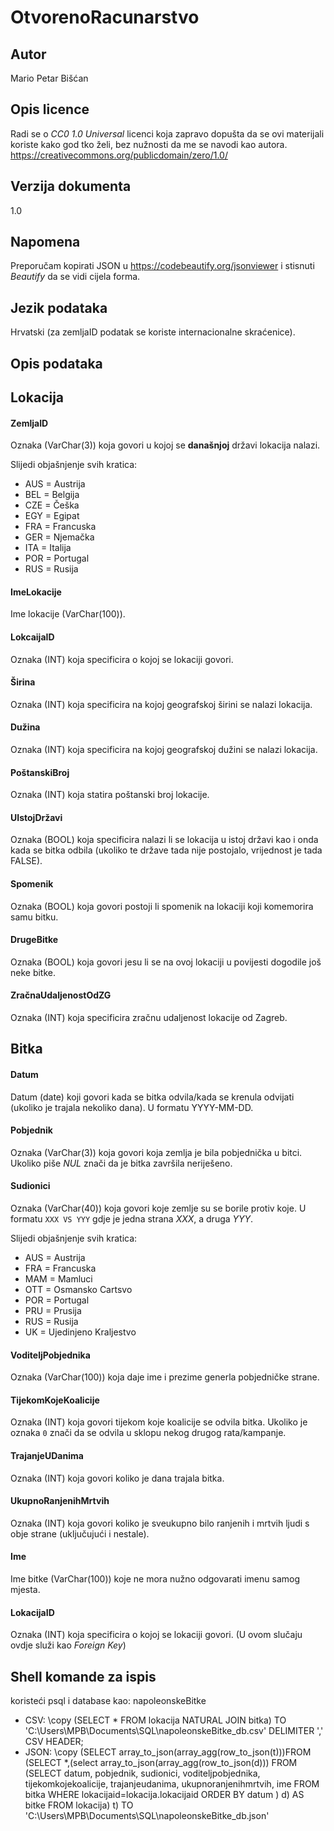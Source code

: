 # OtvorenoRacunarstvo

## Autor
Mario Petar Bišćan

## Opis licence
Radi se o _CC0 1.0 Universal_ licenci koja zapravo dopušta da se ovi materijali koriste kako god tko želi, bez nužnosti da me se navodi kao autora. https://creativecommons.org/publicdomain/zero/1.0/

## Verzija dokumenta
1.0

## Napomena
Preporučam kopirati JSON u https://codebeautify.org/jsonviewer i stisnuti *Beautify* da se vidi cijela forma.

## Jezik podataka
Hrvatski (za zemljaID podatak se koriste internacionalne skraćenice).

## Opis podataka


## Lokacija
#### ZemljaID
Oznaka (VarChar(3)) koja govori u kojoj se **današnjoj** državi lokacija nalazi.

Slijedi objašnjenje svih kratica:
- AUS = Austrija
- BEL = Belgija
- CZE = Češka
- EGY = Egipat
- FRA = Francuska
- GER = Njemačka
- ITA = Italija
- POR = Portugal
- RUS = Rusija

#### ImeLokacije
Ime lokacije (VarChar(100)).

#### LokcaijaID
Oznaka (INT) koja specificira o kojoj se lokaciji govori.

#### Širina
Oznaka (INT) koja specificira na kojoj geografskoj širini se nalazi lokacija.

#### Dužina
Oznaka (INT) koja specificira na kojoj geografskoj dužini se nalazi lokacija.

#### PoštanskiBroj
Oznaka (INT) koja statira poštanski broj lokacije.

#### UIstojDržavi
Oznaka (BOOL) koja specificira nalazi li se lokacija u istoj državi kao i onda kada se bitka odbila (ukoliko te države tada nije postojalo, vrijednost je tada FALSE).

#### Spomenik
Oznaka (BOOL) koja govori postoji li spomenik na lokaciji koji komemorira samu bitku.

#### DrugeBitke
Oznaka (BOOL) koja govori jesu li se na ovoj lokaciji u povijesti dogodile još neke bitke.

#### ZračnaUdaljenostOdZG
Oznaka (INT) koja specificira zračnu udaljenost lokacije od Zagreb.

## Bitka
#### Datum
Datum (date) koji govori kada se bitka odvila/kada se krenula odvijati (ukoliko je trajala nekoliko dana). U formatu YYYY-MM-DD.

#### Pobjednik 
Oznaka (VarChar(3)) koja govori koja zemlja je bila pobjednička u bitci. Ukoliko piše _NUL_ znači da je bitka završila neriješeno.

#### Sudionici
Oznaka (VarChar(40)) koja govori koje zemlje su se borile protiv koje. U formatu `XXX VS YYY` gdje je jedna strana *XXX*, a druga *YYY*. 

Slijedi objašnjenje svih kratica:
- AUS = Austrija
- FRA = Francuska
- MAM = Mamluci
- OTT = Osmansko Cartsvo
- POR = Portugal
- PRU = Prusija
- RUS = Rusija
- UK = Ujedinjeno Kraljestvo

#### VoditeljPobjednika
Oznaka (VarChar(100)) koja daje ime i prezime generla pobjedničke strane.

#### TijekomKojeKoalicije
Oznaka (INT) koja govori tijekom koje koalicije se odvila bitka. Ukoliko je oznaka `0` znači da se odvila u sklopu nekog drugog rata/kampanje.

#### TrajanjeUDanima
Oznaka (INT) koja govori koliko je dana trajala bitka.

#### UkupnoRanjenihMrtvih
Oznaka (INT) koja govori koliko je sveukupno bilo ranjenih i mrtvih ljudi s obje strane (uključujući i nestale).

#### Ime
Ime bitke (VarChar(100)) koje ne mora nužno odgovarati imenu samog mjesta.

#### LokacijaID
Oznaka (INT) koja specificira o kojoj se lokaciji govori. (U ovom slučaju ovdje služi kao *Foreign Key*)

## Shell komande za ispis

koristeći psql i database kao: napoleonskeBitke
- CSV: \copy (SELECT * FROM lokacija NATURAL JOIN bitka) TO 'C:\Users\MPB\Documents\SQL\napoleonskeBitke_db.csv' DELIMITER ',' CSV HEADER;     
- JSON: \copy (SELECT array_to_json(array_agg(row_to_json(t)))FROM (SELECT *,(select array_to_json(array_agg(row_to_json(d))) FROM (SELECT datum, pobjednik, sudionici, voditeljpobjednika, tijekomkojekoalicije, trajanjeudanima, ukupnoranjenihmrtvih, ime FROM bitka WHERE lokacijaid=lokacija.lokacijaid ORDER BY datum ) d) AS bitke FROM lokacija) t) TO 'C:\Users\MPB\Documents\SQL\napoleonskeBitke_db.json'
